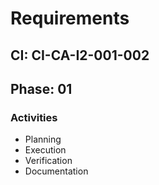 # Requirements

## CI: CI-CA-I2-001-002
## Phase: 01

### Activities
- Planning
- Execution
- Verification
- Documentation

